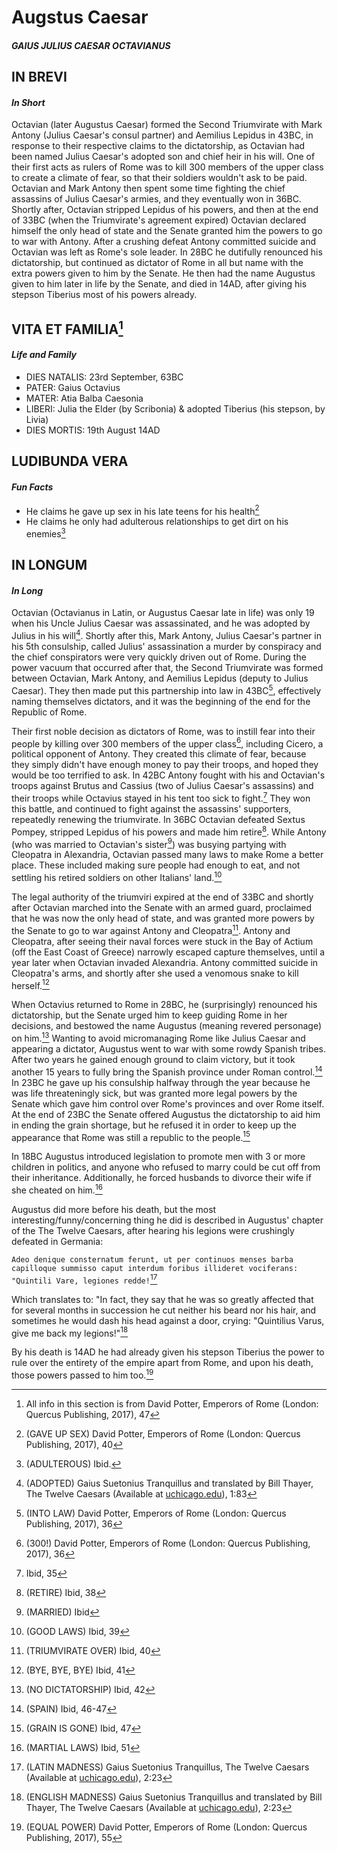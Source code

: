 # **Augstus Caesar**
#### *GAIUS JULIUS CAESAR OCTAVIANUS*

## IN BREVI
#### *In Short*
Octavian (later Augustus Caesar) formed the Second Triumvirate with Mark Antony (Julius Caesar's consul partner) and Aemilius Lepidus in 43BC, in response to their respective claims to the dictatorship, as Octavian had been named Julius Caesar's adopted son and chief heir in his will. One of their first acts as rulers of Rome was to kill 300 members of the upper class to create a climate of fear, so that their soldiers wouldn't ask to be paid. Octavian and Mark Antony then spent some time fighting the chief assassins of Julius Caesar's armies, and they eventually won in 36BC. Shortly after, Octavian stripped Lepidus of his powers, and then at the end of 33BC (when the Triumvirate's agreement expired) Octavian declared himself the only head of state and the Senate granted him the powers to go to war with Antony. After a crushing defeat Antony committed suicide and Octavian was left as Rome's sole leader. In 28BC he dutifully renounced his dictatorship, but continued as dictator of Rome in all but name with the extra powers given to him by the Senate. He then had the name Augustus given to him later in life by the Senate, and died in 14AD, after giving his stepson Tiberius most of his powers already.

## VITA ET FAMILIA[^1]
#### *Life and Family*
- DIES NATALIS: 23rd September, 63BC
- PATER: Gaius Octavius
- MATER: Atia Balba Caesonia
- LIBERI: Julia the Elder (by Scribonia) & adopted Tiberius (his stepson, by Livia)
- DIES MORTIS: 19th August 14AD

## LUDIBUNDA VERA
#### *Fun Facts*
 - He claims he gave up sex in his late teens for his health[^2]
 - He claims he only had adulterous relationships to get dirt on his enemies[^3]

## IN LONGUM
#### *In Long*
Octavian (Octavianus in Latin, or Augustus Caesar late in life) was only 19 when his Uncle Julius Caesar was assassinated, and he was adopted by Julius in his will[^4]. Shortly after this, Mark Antony, Julius Caesar's partner in his 5th consulship, called Julius' assassination a murder by conspiracy and the chief conspirators were very quickly driven out of Rome. During the power vacuum that occurred after that, the Second Triumvirate was formed between Octavian, Mark Antony, and Aemilius Lepidus (deputy to Julius Caesar). They then made put this partnership into law in 43BC[^5], effectively naming themselves dictators, and it was the beginning of the end for the Republic of Rome.

Their first noble decision as dictators of Rome, was to instill fear into their people by killing over 300 members of the upper class[^6], including Cicero, a political opponent of Antony. They created this climate of fear, because they simply didn't have enough money to pay their troops, and hoped they would be too terrified to ask. In 42BC Antony fought with his and Octavian's troops against Brutus and Cassius (two of Julius Caesar's assassins) and their troops while Octavius stayed in his tent too sick to fight.[^7] They won this battle, and continued to fight against the assassins' supporters, repeatedly renewing the triumvirate. In 36BC Octavian defeated Sextus Pompey, stripped Lepidus of his powers and made him retire[^8]. While Antony (who was married to Octavian's sister[^9]) was busying partying with Cleopatra in Alexandria, Octavian passed many laws to make Rome a better place. These included making sure people had enough to eat, and not settling his retired soldiers on other Italians' land.[^10]

The legal authority of the triumviri expired at the end of 33BC and shortly after Octavian marched into the Senate with an armed guard, proclaimed that he was now the only head of state, and was granted more powers by the Senate to go to war against Antony and Cleopatra[^11]. Antony and Cleopatra, after seeing their naval forces were stuck in the Bay of Actium (off the East Coast of Greece) narrowly escaped capture themselves, until a year later when Octavian invaded Alexandria. Antony committed suicide in Cleopatra's arms, and shortly after she used a venomous snake to kill herself.[^12]

When Octavius returned to Rome in 28BC, he (surprisingly) renounced his dictatorship, but the Senate urged him to keep guiding Rome in her decisions, and bestowed the name Augustus (meaning revered personage) on him.[^13] Wanting to avoid micromanaging Rome like Julius Caesar and appearing a dictator, Augustus went to war with some rowdy Spanish tribes. After two years he gained enough ground to claim victory, but it took another 15 years to fully bring the Spanish province under Roman control.[^14] In 23BC he gave up his consulship halfway through the year because he was life threateningly sick, but was granted more legal powers by the Senate which gave him control over Rome's provinces and over Rome itself. At the end of 23BC the Senate offered Augustus the dictatorship to aid him in ending the grain shortage, but he refused it in order to keep up the appearance that Rome was still a republic to the people.[^15]

In 18BC Augustus introduced legislation to promote men with 3 or more children in politics, and anyone who refused to marry could be cut off from their inheritance. Additionally, he forced husbands to divorce their wife if she cheated on him.[^16]

Augustus did more before his death, but the most interesting/funny/concerning thing he did is described in Augustus' chapter of the The Twelve Caesars, after hearing his legions were crushingly defeated in Germania:

`Adeo denique consternatum ferunt, ut per continuos menses barba capilloque summisso caput interdum foribus illideret vociferans: "Quintili Vare, legiones redde!`[^17]

Which translates to: "In fact, they say that he was so greatly affected that for several months in succession he cut neither his beard nor his hair, and sometimes he would dash his head against a door, crying: "Quintilius Varus, give me back my legions!"[^18]

By his death is 14AD he had already given his stepson Tiberius the power to rule over the entirety of the empire apart from Rome, and upon his death, those powers passed to him too.[^19]


[^1]: All info in this section is from David Potter, Emperors of Rome (London: Quercus Publishing, 2017), 47
[^2]: (GAVE UP SEX) David Potter, Emperors of Rome (London: Quercus Publishing, 2017), 40
[^3]: (ADULTEROUS) Ibid.
[^4]: (ADOPTED) Gaius Suetonius Tranquillus and translated by Bill Thayer, The Twelve Caesars (Available at [uchicago.edu](https://penelope.uchicago.edu/Thayer/E/Roman/Texts/Suetonius/12Caesars/Julius*.html)), 1:83
[^5]: (INTO LAW) David Potter, Emperors of Rome (London: Quercus Publishing, 2017), 36
[^6]: (300!) David Potter, Emperors of Rome (London: Quercus Publishing, 2017), 36
[^7]: Ibid, 35
[^8]: (RETIRE) Ibid, 38
[^9]: (MARRIED) Ibid
[^10]: (GOOD LAWS) Ibid, 39
[^11]: (TRIUMVIRATE OVER) Ibid, 40
[^12]: (BYE, BYE, BYE) Ibid, 41
[^13]: (NO DICTATORSHIP) Ibid, 42
[^14]: (SPAIN) Ibid, 46-47
[^15]: (GRAIN IS GONE) Ibid, 47
[^16]: (MARTIAL LAWS) Ibid, 51
[^17]: (LATIN MADNESS) Gaius Suetonius Tranquillus, The Twelve Caesars (Available at [uchicago.edu](https://penelope.uchicago.edu/Thayer/L/Roman/Texts/Suetonius/12Caesars/Augustus*.html)), 2:23
[^18]: (ENGLISH MADNESS) Gaius Suetonius Tranquillus and translated by Bill Thayer, The Twelve Caesars (Available at [uchicago.edu](https://penelope.uchicago.edu/Thayer/E/Roman/Texts/Suetonius/12Caesars/Augustus*.html)), 2:23
[^19]: (EQUAL POWER) David Potter, Emperors of Rome (London: Quercus Publishing, 2017), 55


